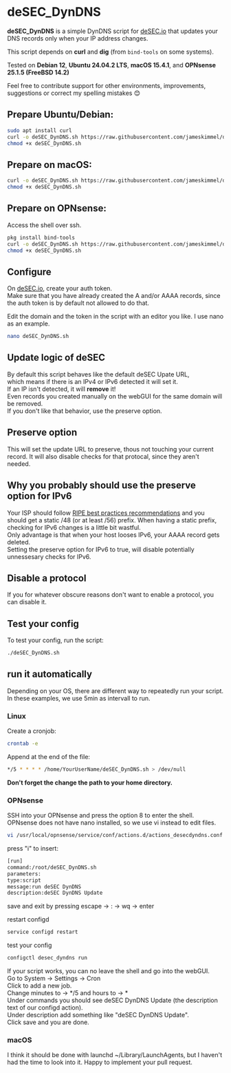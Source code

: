 # deSEC_DynDNS

**deSEC_DynDNS** is a simple DynDNS script for [deSEC.io](https://desec.io) that updates your DNS records only when your IP address changes.  

This script depends on **curl** and **dig** (from `bind-tools` on some systems).  

Tested on **Debian 12**, **Ubuntu 24.04.2 LTS**, **macOS 15.4.1**, and **OPNsense 25.1.5 (FreeBSD 14.2)**  

Feel free to contribute support for other environments, improvements, suggestions or correct my spelling mistakes :blush:    

## Prepare Ubuntu/Debian:
```bash
sudo apt install curl
curl -o deSEC_DynDNS.sh https://raw.githubusercontent.com/jameskimmel/deSEC_DynDNS/refs/heads/main/deSEC_DynDNS.sh
chmod +x deSEC_DynDNS.sh
```

## Prepare on macOS:
```bash
curl -o deSEC_DynDNS.sh https://raw.githubusercontent.com/jameskimmel/deSEC_DynDNS/refs/heads/main/deSEC_DynDNS.sh
chmod +x deSEC_DynDNS.sh
```

## Prepare on OPNsense:  
Access the shell over ssh.
```sh
pkg install bind-tools
curl -o deSEC_DynDNS.sh https://raw.githubusercontent.com/jameskimmel/deSEC_DynDNS/refs/heads/main/deSEC_DynDNS.sh
chmod +x deSEC_DynDNS.sh
```

## Configure 
On [deSEC.io](https://desec.io), create your auth token.  
Make sure that you have already created the A and/or AAAA records, since the auth token is by default not allowed to do that.  

Edit the domain and the token in the script with an editor you like. I use nano as an example.  
```bash
nano deSEC_DynDNS.sh
```
## Update logic of deSEC
By default this script behaves like the default deSEC Upate URL,  
which means if there is an IPv4 or IPv6 detected it will set it.  
If an IP isn't detected, it will **remove** it!  
Even records you created manually on the webGUI for the same domain will be removed.  
If you don't like that behavior, use the preserve option.

## Preserve option
This will set the update URL to preserve, thous not touching your current record.
It will also disable checks for that protocal, since they aren't needed. 

## Why you probably should use the preserve option for IPv6
Your ISP should follow [RIPE best practices recommendations](https://www.ripe.net/publications/docs/ripe-690) and you should get a static /48 (or at least /56) prefix. 
When having a static prefix, checking for IPv6 changes is a little bit wastful.  
Only advantage is that when your host looses IPv6, your AAAA record gets deleted.   
Setting the preserve option for IPv6 to true, will disable potentially unnessesary checks for IPv6.  

## Disable a protocol
If you for whatever obscure reasons don't want to enable a protocol, you can disable it.  

## Test your config
To test your config, run the script:  
```bash
./deSEC_DynDNS.sh
```

## run it automatically
Depending on your OS, there are different way to repeatedly run your script.  
In these examples, we use 5min as intervall to run.  

### Linux
Create a cronjob:  
```bash
crontab -e
```

Append at the end of the file: 
```bash
*/5 * * * * /home/YourUserName/deSEC_DynDNS.sh > /dev/null
```
**Don't forget the change the path to your home directory.**  

### OPNsense
SSH into your OPNsense and press the option 8 to enter the shell.  
OPNsense does not have nano installed, so we use vi instead to edit files.  
```bash
vi /usr/local/opnsense/service/conf/actions.d/actions_desecdyndns.conf
```
press "i" to insert:
```bash
[run]
command:/root/deSEC_DynDNS.sh
parameters:
type:script
message:run deSEC DynDNS
description:deSEC DynDNS Update
```
save and exit by pressing escape -> : -> wq -> enter

restart configd
```bash
service configd restart
```

test your config
```bash
configctl desec_dyndns run
```

If your script works, you can no leave the shell and go into the webGUI.  
Go to System -> Settings -> Cron  
Click to add a new job.  
Change minutes to -> */5 and hours to -> *  
Under commands you should see deSEC DynDNS Update (the description text of our configd action).  
Under description add something like "deSEC DynDNS Update".  
Click save and you are done.  

### macOS
I think it should be done with launchd ~/Library/LaunchAgents, but I haven't had the time to look into it. Happy to implement your pull request. 

